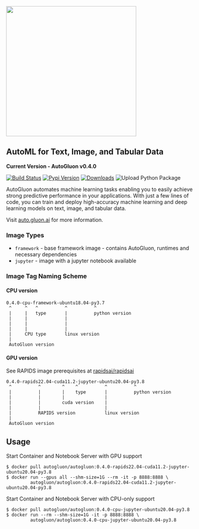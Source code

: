 <div align="left">
  <img src="https://user-images.githubusercontent.com/16392542/77208906-224aa500-6aba-11ea-96bd-e81806074030.png" width="350">
</div>

## AutoML for Text, Image, and Tabular Data
**Current Version - AutoGluon v0.4.0**

[![Build Status](https://ci.gluon.ai/view/all/job/autogluon/job/master/badge/icon)](https://ci.gluon.ai/view/all/job/autogluon/job/master/)
[![Pypi Version](https://img.shields.io/pypi/v/autogluon.svg)](https://pypi.org/project/autogluon/#history)
[![Downloads](https://pepy.tech/badge/autogluon)](https://pepy.tech/project/autogluon)
![Upload Python Package](https://github.com/awslabs/autogluon/workflows/Upload%20Python%20Package/badge.svg)

AutoGluon automates machine learning tasks enabling you to easily achieve strong predictive performance in your applications.  With just a few lines of code, you can train and deploy high-accuracy machine learning and deep learning models on text, image, and tabular data.

Visit [auto.gluon.ai](https://auto.gluon.ai) for more information.

### Image Types
* `framework` - base framework image - contains AutoGluon, runtimes and necessary dependencies
* `jupyter` - image with a jupyter notebook available

### Image Tag Naming Scheme

#### CPU version
```
0.4.0-cpu-framework-ubuntu18.04-py3.7
 ^     ^   ^          ^          ^
 |     |   type       |          python version
 |     |              |
 |     |              |
 |     |              |
 |     CPU type       linux version
 |
 AutoGluon version
```
#### GPU version
See RAPIDS image prerequisites at [rapidsai/rapidsai](https://hub.docker.com/r/rapidsai/rapidsai)
```
0.4.0-rapids22.04-cuda11.2-jupyter-ubuntu20.04-py3.8
 ^          ^        ^    ^          ^          ^
 |          |        |    type       |          python version
 |          |        |               |
 |          |        cuda version    |
 |          |                        |
 |          RAPIDS version           linux version
 |
 AutoGluon version
```

## Usage

Start Container and Notebook Server with GPU support

```shell
$ docker pull autogluon/autogluon:0.4.0-rapids22.04-cuda11.2-jupyter-ubuntu20.04-py3.8
$ docker run --gpus all --shm-size=1G --rm -it -p 8888:8888 \
         autogluon/autogluon:0.4.0-rapids22.04-cuda11.2-jupyter-ubuntu20.04-py3.8
```

Start Container and Notebook Server with CPU-only support

```shell
$ docker pull autogluon/autogluon:0.4.0-cpu-jupyter-ubuntu20.04-py3.8
$ docker run --rm --shm-size=1G -it -p 8888:8888 \
         autogluon/autogluon:0.4.0-cpu-jupyter-ubuntu20.04-py3.8
```

